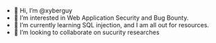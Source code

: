 - 👋 Hi, I’m @xyberguy
- 👀 I’m interested in Web Application Security and Bug Bounty.
- 🌱 I’m currently learning SQL injection, and I am all out for resources. 
- 💞️ I’m looking to collaborate on sucurity researches


<!---
xyberguy/xyberguy is a ✨ special ✨ repository because its `README.md` (this file) appears on your GitHub profile.
You can click the Preview link to take a look at your changes.
--->
